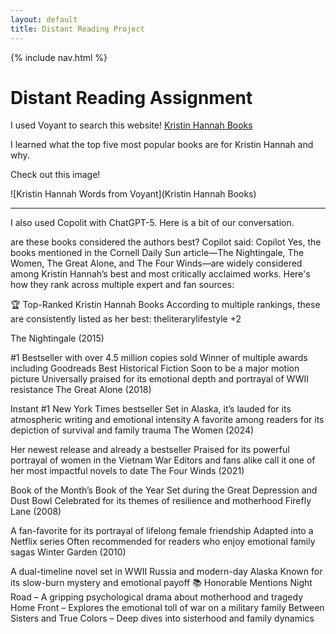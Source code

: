 ```yaml
---
layout: default
title: Distant Reading Project
---
```


{% include nav.html %}


# Distant Reading Assignment 

I used Voyant to search this website! [Kristin Hannah Books](https://www.cornellsun.com/article/2025/02/reading-kristin-hannah)

I learned what the top five most popular books are for Kristin Hannah and why.

Check out this image!

![Kristin Hannah Words from Voyant](Kristin Hannah Books)

---
I also used Copolit with ChatGPT-5. Here is a bit of our conversation.

are these books considered the authors best?
Copilot said:
Copilot
Yes, the books mentioned in the Cornell Daily Sun article—The Nightingale, The Women, The Great Alone, and The Four Winds—are widely considered among Kristin Hannah’s best and most critically acclaimed works. Here's how they rank across multiple expert and fan sources:

🏆 Top-Ranked Kristin Hannah Books
According to multiple rankings, these are consistently listed as her best:
theliterarylifestyle
+2

The Nightingale (2015)

#1 Bestseller with over 4.5 million copies sold
Winner of multiple awards including Goodreads Best Historical Fiction
Soon to be a major motion picture
Universally praised for its emotional depth and portrayal of WWII resistance
The Great Alone (2018)

Instant #1 New York Times bestseller
Set in Alaska, it’s lauded for its atmospheric writing and emotional intensity
A favorite among readers for its depiction of survival and family trauma
The Women (2024)

Her newest release and already a bestseller
Praised for its powerful portrayal of women in the Vietnam War
Editors and fans alike call it one of her most impactful novels to date
The Four Winds (2021)

Book of the Month’s Book of the Year
Set during the Great Depression and Dust Bowl
Celebrated for its themes of resilience and motherhood
Firefly Lane (2008)

A fan-favorite for its portrayal of lifelong female friendship
Adapted into a Netflix series
Often recommended for readers who enjoy emotional family sagas
Winter Garden (2010)

A dual-timeline novel set in WWII Russia and modern-day Alaska
Known for its slow-burn mystery and emotional payoff
📚 Honorable Mentions
Night Road – A gripping psychological drama about motherhood and tragedy
Home Front – Explores the emotional toll of war on a military family
Between Sisters and True Colors – Deep dives into sisterhood and family dynamics
